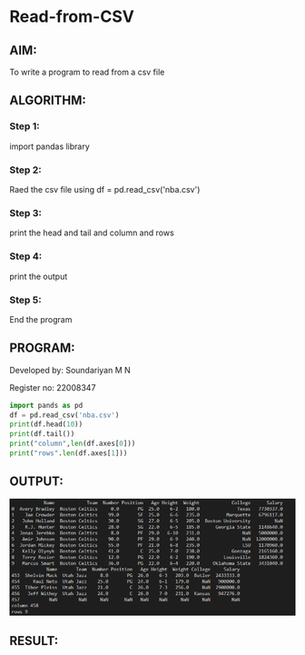 # Read-from-CSV

## AIM:
To write a program to read from a csv file

## ALGORITHM:

### Step 1:
import pandas library
### Step 2:
Raed the csv file using df = pd.read_csv('nba.csv')
### Step 3:
print the head and tail and column and rows
### Step 4:
print the output
### Step 5:
End the program

## PROGRAM:
Developed by: Soundariyan M N

Register no: 22008347

```python
import pands as pd
df = pd.read_csv('nba.csv')
print(df.head(10))
print(df.tail())
print("column",len(df.axes[0]))
print("rows".len(df.axes[1]))
```

## OUTPUT:
![model](output.png)

## RESULT:
